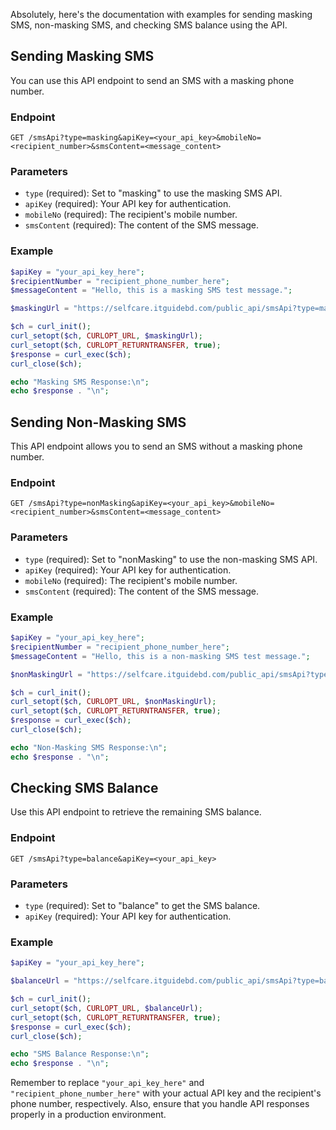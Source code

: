 Absolutely, here's the documentation with examples for sending masking SMS, non-masking SMS, and checking SMS balance using the API.

## Sending Masking SMS

You can use this API endpoint to send an SMS with a masking phone number.

### Endpoint

```
GET /smsApi?type=masking&apiKey=<your_api_key>&mobileNo=<recipient_number>&smsContent=<message_content>
```

### Parameters

- `type` (required): Set to "masking" to use the masking SMS API.
- `apiKey` (required): Your API key for authentication.
- `mobileNo` (required): The recipient's mobile number.
- `smsContent` (required): The content of the SMS message.

### Example

```php
$apiKey = "your_api_key_here";
$recipientNumber = "recipient_phone_number_here";
$messageContent = "Hello, this is a masking SMS test message.";

$maskingUrl = "https://selfcare.itguidebd.com/public_api/smsApi?type=masking&apiKey=$apiKey&mobileNo=$recipientNumber&smsContent=" . urlencode($messageContent);

$ch = curl_init();
curl_setopt($ch, CURLOPT_URL, $maskingUrl);
curl_setopt($ch, CURLOPT_RETURNTRANSFER, true);
$response = curl_exec($ch);
curl_close($ch);

echo "Masking SMS Response:\n";
echo $response . "\n";
```

## Sending Non-Masking SMS

This API endpoint allows you to send an SMS without a masking phone number.

### Endpoint

```
GET /smsApi?type=nonMasking&apiKey=<your_api_key>&mobileNo=<recipient_number>&smsContent=<message_content>
```

### Parameters

- `type` (required): Set to "nonMasking" to use the non-masking SMS API.
- `apiKey` (required): Your API key for authentication.
- `mobileNo` (required): The recipient's mobile number.
- `smsContent` (required): The content of the SMS message.

### Example

```php
$apiKey = "your_api_key_here";
$recipientNumber = "recipient_phone_number_here";
$messageContent = "Hello, this is a non-masking SMS test message.";

$nonMaskingUrl = "https://selfcare.itguidebd.com/public_api/smsApi?type=nonMasking&apiKey=$apiKey&mobileNo=$recipientNumber&smsContent=" . urlencode($messageContent);

$ch = curl_init();
curl_setopt($ch, CURLOPT_URL, $nonMaskingUrl);
curl_setopt($ch, CURLOPT_RETURNTRANSFER, true);
$response = curl_exec($ch);
curl_close($ch);

echo "Non-Masking SMS Response:\n";
echo $response . "\n";
```

## Checking SMS Balance

Use this API endpoint to retrieve the remaining SMS balance.

### Endpoint

```
GET /smsApi?type=balance&apiKey=<your_api_key>
```

### Parameters

- `type` (required): Set to "balance" to get the SMS balance.
- `apiKey` (required): Your API key for authentication.

### Example

```php
$apiKey = "your_api_key_here";

$balanceUrl = "https://selfcare.itguidebd.com/public_api/smsApi?type=balance&apiKey=$apiKey";

$ch = curl_init();
curl_setopt($ch, CURLOPT_URL, $balanceUrl);
curl_setopt($ch, CURLOPT_RETURNTRANSFER, true);
$response = curl_exec($ch);
curl_close($ch);

echo "SMS Balance Response:\n";
echo $response . "\n";
```

Remember to replace `"your_api_key_here"` and `"recipient_phone_number_here"` with your actual API key and the recipient's phone number, respectively. Also, ensure that you handle API responses properly in a production environment.